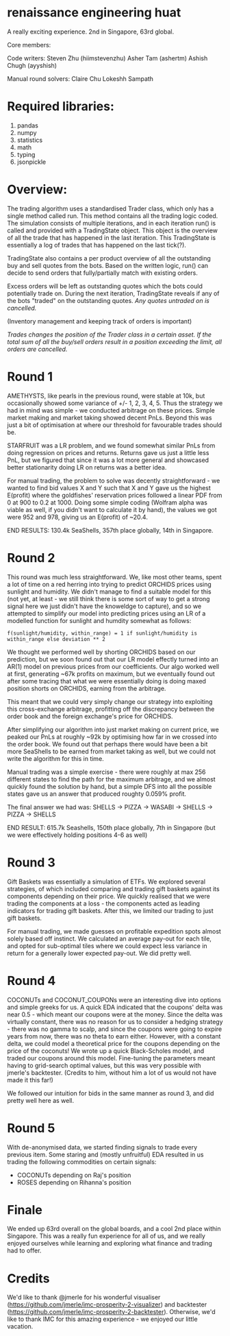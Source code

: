 # renaissance engineering huat

A really exciting experience. 2nd in Singapore, 63rd global.

Core members:

Code writers:
Steven Zhu (hiimstevenzhu)
Asher Tam (ashertm)
Ashish Chugh (ayyshish)

Manual round solvers:
Claire Chu
Lokeshh Sampath

# Required libraries:

1. pandas
2. numpy
3. statistics
4. math
5. typing
6. jsonpickle

# Overview:

The trading algorithm uses a standardised Trader class, which only has a single method called run. This method contains all the trading logic coded. The simulation consists of multiple iterations, and in each iteration run() is called and provided with a TradingState object. This object is the overview of all the trade that has happened in the last iteration. This TradingState is essentially a log of trades that has happened on the last tick(?).

TradingState also contains a per product overview of all the outstanding buy and sell quotes from the bots. Based on the written logic, run() can decide to send orders that fully/partially match with existing orders.

Excess orders will be left as outstanding quotes which the bots could potentially trade on. During the next iteration, TradingState reveals if any of the bots "traded" on the outstanding quotes. _Any quotes untraded on is cancelled._

(Inventory management and keeping track of orders is important)

_Trades changes the position of the Trader class in a certain asset. If the total sum of all the buy/sell orders result in a position exceeding the limit, all orders are cancelled._

# Round 1

AMETHYSTS, like pearls in the previous round, were stable at 10k, but occasionally showed some variance of +/- 1, 2, 3, 4, 5. Thus the strategy we had in mind was simple - we conducted arbitrage on these prices. Simple market making and market taking showed decent PnLs. Beyond this was just a bit of optimisation at where our threshold for favourable trades should be.

STARFRUIT was a LR problem, and we found somewhat similar PnLs from doing regression on prices and returns. Returns gave us just a little less PnL, but we figured that since it was a lot more general and showcased better stationarity doing LR on returns was a better idea.

For manual trading, the problem to solve was decently straightforward - we wanted to find bid values X and Y such that X and Y gave us the highest E(profit) where the goldfishes' reservation prices followed a linear PDF from 0 at 900 to 0.2 at 1000. Doing some simple coding (Wolfram alpha was viable as well, if you didn't want to calculate it by hand), the values we got were 952 and 978, giving us an E(profit) of ~20.4.

END RESULTS: 130.4k SeaShells, 357th place globally, 14th in Singapore.

# Round 2

This round was much less straightforward. We, like most other teams, spent a lot of time on a red herring into trying to predict ORCHIDS prices using sunlight and humidity. We didn't manage to find a suitable model for this (not yet, at least - we still think there is some sort of way to get a strong signal here we just didn't have the knoweldge to capture), and so we attempted to simplify our model into predicting prices using an LR of a modelled function for sunlight and humdity somewhat as follows:

    f(sunlight/humidity, within_range) = 1 if sunlight/humidity is within_range else deviation ** 2

We thought we performed well by shorting ORCHIDS based on our prediction, but we soon found out that our LR model effectly turned into an AR(1) model on previous prices from our coefficients. Our algo worked well at first, generating ~67k profits on maximum, but we eventually found out after some tracing that what we were essentially doing is doing maxed position shorts on ORCHIDS, earning from the arbitrage.

This meant that we could very simply change our strategy into exploiting this cross-exchange arbitrage, profitting off the discrepancy between the order book and the foreign exchange's price for ORCHIDS.

After simplifying our algorithm into just market making on current price, we peaked our PnLs at roughly ~92k by optimising how far in we crossed into the order book. We found out that perhaps there would have been a bit more SeaShells to be earned from market taking as well, but we could not write the algorithm for this in time.

Manual trading was a simple exercise - there were roughly at max 256 different states to find the path for the maximum arbitrage, and we almost quickly found the solution by hand, but a simple DFS into all the possible states gave us an answer that produced roughty 0.059% profit.

The final answer we had was: SHELLS -> PIZZA -> WASABI -> SHELLS -> PIZZA -> SHELLS

END RESULT: 615.7k Seashells, 150th place globally, 7th in Singapore (but we were effectively holding positions 4-6 as well)

# Round 3

Gift Baskets was essentially a simulation of ETFs. We explored several strategies, of which included comparing and trading gift baskets against its components depending on their price. We quickly realised that we were trading the components at a loss - the components acted as leading indicators for trading gift baskets. After this, we limited our trading to just gift baskets.

For manual trading, we made guesses on profitable expedition spots almost solely based off instinct. We calculated an average pay-out for each tile, and opted for sub-optimal tiles where we could expect less variance in return for a generally lower expected pay-out. We did pretty well.

# Round 4

COCONUTs and COCONUT_COUPONs were an interesting dive into options and simple greeks for us. A quick EDA indicated that the coupons' delta was near 0.5 - which meant our coupons were at the money. Since the delta was virtually constant, there was no reason for us to consider a hedging strategy - there was no gamma to scalp, and since the coupons were going to expire years from now, there was no theta to earn either. However, with a constant delta, we could model a theoretical price for the coupons depending on the price of the coconuts! We wrote up a quick Black-Scholes model, and traded our coupons around this model. Fine-tuning the parameters meant having to grid-search optimal values, but this was very possible with jmerle's backtester. (Credits to him, without him a lot of us would not have made it this far!)

We followed our intuition for bids in the same manner as round 3, and did pretty well here as well.

# Round 5

With de-anonymised data, we started finding signals to trade every previous item. Some staring and (mostly unfruitful) EDA resulted in us trading the following commodities on certain signals:

- COCONUTs depending on Raj's position
- ROSES depending on Rihanna's position

# Finale

We ended up 63rd overall on the global boards, and a cool 2nd place within Singapore. This was a really fun experience for all of us, and we really enjoyed ourselves while learning and exploring what finance and trading had to offer.

# Credits

We'd like to thank @jmerle for his wonderful visualiser (https://github.com/jmerle/imc-prosperity-2-visualizer) and backtester (https://github.com/jmerle/imc-prosperity-2-backtester). Otherwise, we'd like to thank IMC for this amazing experience - we enjoyed our little vacation. 

  
